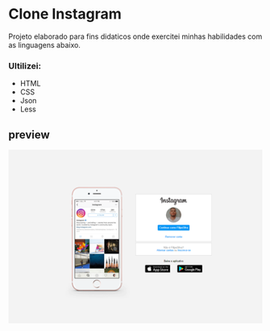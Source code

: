 # Clone Instagram

 Projeto elaborado para fins didaticos onde exercitei minhas habilidades com as linguagens abaixo.
### Ultilizei:

* HTML
* CSS
* Json
* Less
## preview

![](img/prints/imag01.png)
